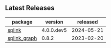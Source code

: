 ## Latest Releases
| package | version | released |
|--------------|-----------|-------------|
| [splink](https://github.com/moj-analytical-services/splink) | 4.0.0.dev5 | 2024-05-21 |
| [splink_graph](https://github.com/moj-analytical-services/splink_graph) | 0.8.2 | 2023-02-20 |
